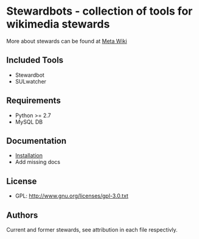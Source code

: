 Stewardbots - collection of tools for wikimedia stewards
=================================

More about stewards can be found at [Meta Wiki](https://meta.wikimedia.org/wiki/Stewards)

Included Tools
--------

- Stewardbot
- SULwatcher

Requirements
------------

- Python >= 2.7
- MySQL DB

Documentation
-------------

- [Installation](docs/installation.markdown)
- Add missing docs

License
-------

- GPL: <http://www.gnu.org/licenses/gpl-3.0.txt>

Authors
-------

Current and former stewards, see attribution in each file respectivly.

